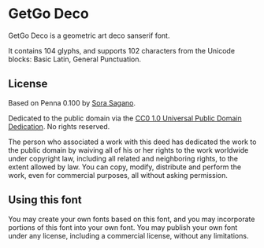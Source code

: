 # GetGo Deco

GetGo Deco is a geometric art deco sanserif font.

It contains 104 glyphs, and supports 102 characters from the Unicode blocks: Basic Latin, General Punctuation.

## License

Based on Penna 0.100 by [Sora Sagano](http://dotcolon.net/font/penna).

Dedicated to the public domain via the [CC0 1.0 Universal Public Domain Dedication](https://creativecommons.org/publicdomain/zero/1.0/). No rights reserved.

The person who associated a work with this deed has dedicated the work to the public domain by waiving all of his or her rights to the work worldwide under copyright law, including all related and neighboring rights, to the extent allowed by law. You can copy, modify, distribute and perform the work, even for commercial purposes, all without asking permission.

## Using this font

You may create your own fonts based on this font, and you may incorporate portions of this font into your own font. You may publish your own font under any license, including a commercial license, without any limitations.

